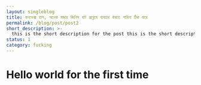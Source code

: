 ```yaml
---
layout: singleblog
title: কনভেক্স হাল, অনেক মজার জিনিস বাট প্রব্লেমে ব্যবহার করতে পারিনা ঠিক করে
permalink: /blog/post/post2
short_description: >- 
  this is the short description for the post this is the short description for the post this is the short description for the post this is the short description for the post this is the short description for the post this is the short description for the post this is the short description for the post this is the short description for the post this is the short description for the post this is the short description for the post
status: 1
category: fucking
---
```


# Hello world for the first time